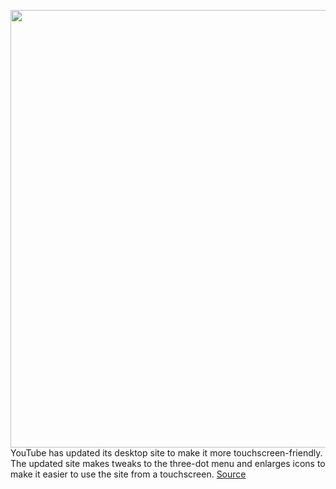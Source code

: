 <img src='https://cdn.vox-cdn.com/thumbor/tWRlq2tcRGELsMAE2KjMcsqU-0w=/0x0:2275x1438/1200x800/filters:focal(956x537:1320x901)/cdn.vox-cdn.com/uploads/chorus_image/image/66636031/YouTube_2020_April_Update.0.jpg' width='700px' /><br/>
YouTube has updated its desktop site to make it more touchscreen-friendly. The updated site makes tweaks to the three-dot menu and enlarges icons to make it easier to use the site from a touchscreen.
<a href='https://www.theverge.com/2020/4/10/21216245/youtube-desktop-version-touchscreen-update-playlists-history'> Source <a/>